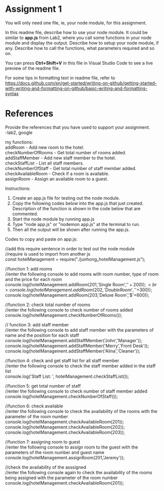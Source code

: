 # Assignment 1

You will only need one file, ie, your node module, for this assignment.

In this readme file, describe how to use your node module. It could be similar to **app.js** from Lab2, where you call some functions in your node module and display the output. Describe how to setup your node module, if any. Describe how to call the functions, what parameters required and so on.

You can press **Ctrl+Shift+V** in this file in Visual Studio Code to see a live preview of the readme file.

For some tips in formatting text in readme file, refer to https://docs.github.com/en/get-started/writing-on-github/getting-started-with-writing-and-formatting-on-github/basic-writing-and-formatting-syntax

# References

Provide the references that you have used to support your assignment.<br>
-lab2, google<br>

my functions: <br>
addRoom - Add new room to the hotel. <br>
checkNumberOfRooms - Get total number of rooms added.<br>
addStaffMember - Add new staff member to the hotel.<br>
checkStaffList - List all staff members.<br>
checkNumberOfStaff - Get total number of staff member added.<br>
checkAvailableRoom - Check if a room is available.<br>
assignRoom - Assign an available room to a guest. <br>

Instructions:<br>

1. Create an app.js file for testing out the node module.<br>
2. Copy the following codes below into the app.js that just created. Description of the function is shown in the code below that are commented. <br>
3. Start the node module by running app.js<br>
4. Type "node app.js" or "nodemon app.js" at the terminal to run.<br>
5. Then all the output will be shown after running the app.js.<br>

Codes to copy and paste on app.js:<br>

//add this require sentence in order to test out the node module <br>
//require is used to import from another js <br>
const hotelManagement = require("./junhong_hotelManagement.js");<br>

//function 1: add rooms<br>
//enter the following console to add rooms with room number, type of room and the price for each room<br>
console.log(hotelManagement.addRoom(201,'Single Room','$'+200));<br>
console.log(hotelManagement.addRoom(202,'Double Room','$'+300));<br>
console.log(hotelManagement.addRoom(203,'Deluxe Room','$'+600));<br>

//function 2: check total number of rooms<br>
//enter the following console to check number of rooms added<br>
console.log(hotelManagement.checkNumberOfRooms());<br>

// function 3: add staff member<br>
//enter the following console to add staff member with the parameters of name and the position for each staff<br>
console.log(hotelManagement.addStaffMember('John','Manager'));<br>
console.log(hotelManagement.addStaffMember('Merry','Front Desk'));<br>
console.log(hotelManagement.addStaffMember('Alina','Cleaner'));<br>

//function 4: check and get staff list for all staff member<br>
//enter the following console to check the staff member added in the staff list<br>
console.log('Staff List: ', hotelManagement.checkStaffList());<br>

//function 5: get total number of staff<br>
//enter the following console to check number of staff member added<br>
console.log(hotelManagement.checkNumberOfStaff());<br>

//function 6: check available <br>
//enter the following console to check the availability of the rooms with the parameter of the room number<br>
console.log(hotelManagement.checkAvailableRoom(201));<br>
console.log(hotelManagement.checkAvailableRoom(202));<br>
console.log(hotelManagement.checkAvailableRoom(203));<br>

//function 7: assigning room to guest<br>
//enter the following console to assign room to the guest with the parameters of the room number and guest name<br>
console.log(hotelManagement.assignRoom(201,'Jeremy'));<br>

//check the availability of the asssigned <br>
//enter the following console again to check the availability of the rooms being assigned with the parameter of the room number<br>
console.log(hotelManagement.checkAvailableRoom(201));<br>
